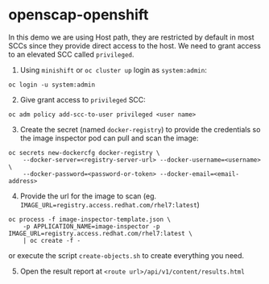 # openscap-openshift

In this demo we are using Host path, they are restricted by default in most SCCs since they provide direct access to the host. We need to grant access to an elevated SCC called `privileged`.

1. Using `minishift` or `oc cluster up` login as `system:admin`:
```
oc login -u system:admin
```
  
2. Give grant access to `privileged` SCC:
```
oc adm policy add-scc-to-user privileged <user name>
```
3. Create the secret (named `docker-registry`) to provide the credentials so the image inspector pod can pull and scan the image:
```
oc secrets new-dockercfg docker-registry \
    --docker-server=<registry-server-url> --docker-username=<username> \
    --docker-password=<password-or-token> --docker-email=<email-address>
```

4. Provide the url for the image to scan (eg. `IMAGE_URL=registry.access.redhat.com/rhel7:latest`)
```
oc process -f image-inspector-template.json \
    -p APPLICATION_NAME=image-inspector -p IMAGE_URL=registry.access.redhat.com/rhel7:latest \
    | oc create -f -
```
or execute the script `create-objects.sh` to create everything you need.

5. Open the result report at `<route url>/api/v1/content/results.html`

